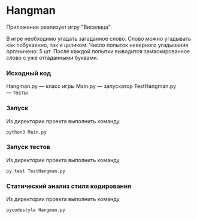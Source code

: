 # Hangman
Приложение реализует игру "Виселица". 

В игре необходимо угадать загаданное слово. 
Слово можно угадывать как побуквенно, так и целиком.
Число попыток неверного угадывания органичено: 5 шт.
После каждой попытки выводится замаскированное слово
 с уже отгаданными буквами.
 
 ### Исходный код
 Hangman.py — класс игры 
 Main.py — запускатор
 TestHangman.py — тесты
 
 ### Запуск
 Из директории проекта выполнить команду 
 ```
 python3 Main.py
 ```
 
 ### Запуск тестов
 Из директории проекта выполнить команду 
 ```
 py.test TestHangman.py
 ```
 
 ### Статический анализ стиля кодирования
 Из директории проекта выполнить команду
 ```
 pycodestyle Hangman.py
```

 
